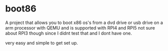 # boot86
A project that allows you to boot x86 os's from a dvd drive or usb drive on a arm processor with QEMU and is supported with RPI4 and RPI5
not sure about RPI3 though since I didnt test that and I dont have one.

very easy and simple to get set up.
